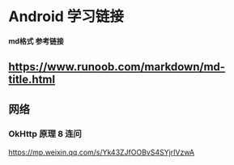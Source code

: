 # Android 学习链接  

#### md格式 参考链接   
<https://www.runoob.com/markdown/md-title.html>  
-------------------------------------------------------------------------------


## 网络   

### OkHttp 原理 8 连问   
<https://mp.weixin.qq.com/s/Yk43ZJfOOBvS4SYjrIVzwA>
